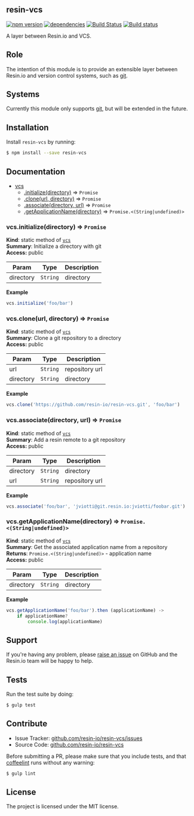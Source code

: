 resin-vcs
---------

[![npm version](https://badge.fury.io/js/resin-vcs.svg)](http://badge.fury.io/js/resin-vcs)
[![dependencies](https://david-dm.org/resin-io/resin-vcs.png)](https://david-dm.org/resin-io/resin-vcs.png)
[![Build Status](https://travis-ci.org/resin-io/resin-vcs.svg?branch=master)](https://travis-ci.org/resin-io/resin-vcs)
[![Build status](https://ci.appveyor.com/api/projects/status/o7lf4il899x1iib2?svg=true)](https://ci.appveyor.com/project/jviotti/resin-vcs)

A layer between Resin.io and VCS.

Role
----

The intention of this module is to provide an extensible layer between Resin.io and version control systems, such as [git](http://git-scm.com).

Systems
-------

Currently this module only supports [git](http://git-scm.com), but will be extended in the future.

Installation
------------

Install `resin-vcs` by running:

```sh
$ npm install --save resin-vcs
```

Documentation
-------------


* [vcs](#module_vcs)
  * [.initialize(directory)](#module_vcs.initialize) ⇒ <code>Promise</code>
  * [.clone(url, directory)](#module_vcs.clone) ⇒ <code>Promise</code>
  * [.associate(directory, url)](#module_vcs.associate) ⇒ <code>Promise</code>
  * [.getApplicationName(directory)](#module_vcs.getApplicationName) ⇒ <code>Promise.&lt;(String\|undefined)&gt;</code>

<a name="module_vcs.initialize"></a>
### vcs.initialize(directory) ⇒ <code>Promise</code>
**Kind**: static method of <code>[vcs](#module_vcs)</code>  
**Summary**: Initialize a directory with git  
**Access:** public  

| Param | Type | Description |
| --- | --- | --- |
| directory | <code>String</code> | directory |

**Example**  
```js
vcs.initialize('foo/bar')
```
<a name="module_vcs.clone"></a>
### vcs.clone(url, directory) ⇒ <code>Promise</code>
**Kind**: static method of <code>[vcs](#module_vcs)</code>  
**Summary**: Clone a git repository to a directory  
**Access:** public  

| Param | Type | Description |
| --- | --- | --- |
| url | <code>String</code> | repository url |
| directory | <code>String</code> | directory |

**Example**  
```js
vcs.clone('https://github.com/resin-io/resin-vcs.git', 'foo/bar')
```
<a name="module_vcs.associate"></a>
### vcs.associate(directory, url) ⇒ <code>Promise</code>
**Kind**: static method of <code>[vcs](#module_vcs)</code>  
**Summary**: Add a resin remote to a git repository  
**Access:** public  

| Param | Type | Description |
| --- | --- | --- |
| directory | <code>String</code> | directory |
| url | <code>String</code> | repository url |

**Example**  
```js
vcs.associate('foo/bar', 'jviotti@git.resin.io:jviotti/foobar.git')
```
<a name="module_vcs.getApplicationName"></a>
### vcs.getApplicationName(directory) ⇒ <code>Promise.&lt;(String\|undefined)&gt;</code>
**Kind**: static method of <code>[vcs](#module_vcs)</code>  
**Summary**: Get the associated application name from a repository  
**Returns**: <code>Promise.&lt;(String\|undefined)&gt;</code> - application name  
**Access:** public  

| Param | Type | Description |
| --- | --- | --- |
| directory | <code>String</code> | directory |

**Example**  
```js
vcs.getApplicationName('foo/bar').then (applicationName) ->
	if applicationName?
		console.log(applicationName)
```

Support
-------

If you're having any problem, please [raise an issue](https://github.com/resin-io/resin-vcs/issues/new) on GitHub and the Resin.io team will be happy to help.

Tests
-----

Run the test suite by doing:

```sh
$ gulp test
```

Contribute
----------

- Issue Tracker: [github.com/resin-io/resin-vcs/issues](https://github.com/resin-io/resin-vcs/issues)
- Source Code: [github.com/resin-io/resin-vcs](https://github.com/resin-io/resin-vcs)

Before submitting a PR, please make sure that you include tests, and that [coffeelint](http://www.coffeelint.org/) runs without any warning:

```sh
$ gulp lint
```

License
-------

The project is licensed under the MIT license.
